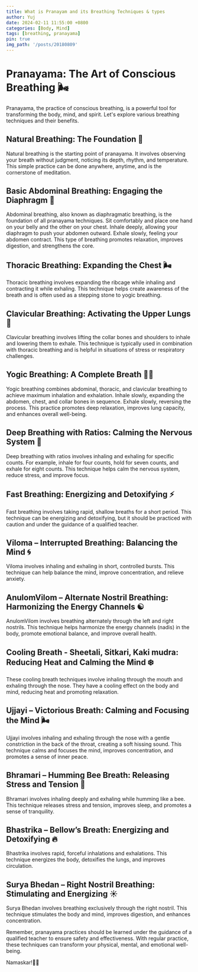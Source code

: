 ```yaml
---
title: What is Pranayam and its Breathing Techniques & types
author: Yuj
date: 2024-02-11 11:55:00 +0800
categories: [Body, Mind]
tags: [breathing, pranayama]
pin: true
img_path: '/posts/20180809'
---
```


# Pranayama: The Art of Conscious Breathing 🌬️

Pranayama, the practice of conscious breathing, is a powerful tool for transforming the body, mind, and spirit. Let's explore various breathing techniques and their benefits.

## Natural Breathing: The Foundation 🌱

Natural breathing is the starting point of pranayama. It involves observing your breath without judgment, noticing its depth, rhythm, and temperature. This simple practice can be done anywhere, anytime, and is the cornerstone of meditation.

## Basic Abdominal Breathing: Engaging the Diaphragm 💨

Abdominal breathing, also known as diaphragmatic breathing, is the foundation of all pranayama techniques. Sit comfortably and place one hand on your belly and the other on your chest. Inhale deeply, allowing your diaphragm to push your abdomen outward. Exhale slowly, feeling your abdomen contract. This type of breathing promotes relaxation, improves digestion, and strengthens the core.

## Thoracic Breathing: Expanding the Chest 🌬️

Thoracic breathing involves expanding the ribcage while inhaling and contracting it while exhaling. This technique helps create awareness of the breath and is often used as a stepping stone to yogic breathing.

## Clavicular Breathing: Activating the Upper Lungs 💭

Clavicular breathing involves lifting the collar bones and shoulders to inhale and lowering them to exhale. This technique is typically used in combination with thoracic breathing and is helpful in situations of stress or respiratory challenges.

## Yogic Breathing: A Complete Breath 🧘‍♂️

Yogic breathing combines abdominal, thoracic, and clavicular breathing to achieve maximum inhalation and exhalation. Inhale slowly, expanding the abdomen, chest, and collar bones in sequence. Exhale slowly, reversing the process. This practice promotes deep relaxation, improves lung capacity, and enhances overall well-being.

## Deep Breathing with Ratios: Calming the Nervous System 🌊

Deep breathing with ratios involves inhaling and exhaling for specific counts. For example, inhale for four counts, hold for seven counts, and exhale for eight counts. This technique helps calm the nervous system, reduce stress, and improve focus.

## Fast Breathing: Energizing and Detoxifying ⚡

Fast breathing involves taking rapid, shallow breaths for a short period. This technique can be energizing and detoxifying, but it should be practiced with caution and under the guidance of a qualified teacher.

## Viloma – Interrupted Breathing: Balancing the Mind 🌀

Viloma involves inhaling and exhaling in short, controlled bursts. This technique can help balance the mind, improve concentration, and relieve anxiety.

## AnulomVilom – Alternate Nostril Breathing: Harmonizing the Energy Channels ☯️

AnulomVilom involves breathing alternately through the left and right nostrils. This technique helps harmonize the energy channels (nadis) in the body, promote emotional balance, and improve overall health.

## Cooling Breath - Sheetali, Sitkari, Kaki mudra: Reducing Heat and Calming the Mind ❄️

These cooling breath techniques involve inhaling through the mouth and exhaling through the nose. They have a cooling effect on the body and mind, reducing heat and promoting relaxation.

## Ujjayi – Victorious Breath: Calming and Focusing the Mind 🌬️

Ujjayi involves inhaling and exhaling through the nose with a gentle constriction in the back of the throat, creating a soft hissing sound. This technique calms and focuses the mind, improves concentration, and promotes a sense of inner peace.

## Bhramari – Humming Bee Breath: Releasing Stress and Tension 🐝

Bhramari involves inhaling deeply and exhaling while humming like a bee. This technique releases stress and tension, improves sleep, and promotes a sense of tranquility.

## Bhastrika – Bellow’s Breath: Energizing and Detoxifying 🔥

Bhastrika involves rapid, forceful inhalations and exhalations. This technique energizes the body, detoxifies the lungs, and improves circulation.

## Surya Bhedan – Right Nostril Breathing: Stimulating and Energizing ☀️

Surya Bhedan involves breathing exclusively through the right nostril. This technique stimulates the body and mind, improves digestion, and enhances concentration.

Remember, pranayama practices should be learned under the guidance of a qualified teacher to ensure safety and effectiveness. With regular practice, these techniques can transform your physical, mental, and emotional well-being.

Namaskar!🙏✨